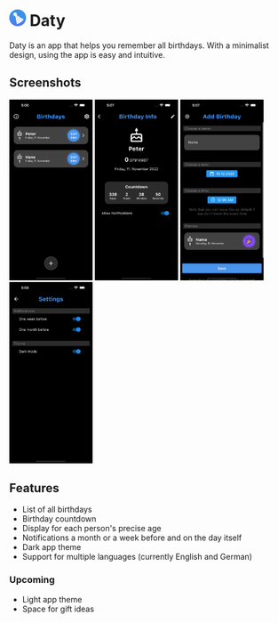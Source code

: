 # <img width="30" src="images/app_icon_android.png"> Daty

Daty is an app that helps you remember all birthdays. With a minimalist design, using the app is easy and intuitive.  

## Screenshots

<img width="150" src="assets/images/screenshots/home.png"> <img width="150" src="assets/images/screenshots/birthday_view.png"> <img width="150" src="assets/images/screenshots/adding_birthday.png"> <img width="150" src="assets/images/screenshots/settings.png">

## Features

- List of all birthdays
- Birthday countdown
- Display for each person's precise age
- Notifications a month or a week before and on the day itself
- Dark app theme
- Support for multiple languages (currently English and German)

### Upcoming

- Light app theme
- Space for gift ideas
